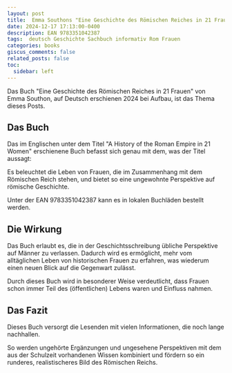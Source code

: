 ```yaml
---
layout: post
title:  Emma Southons "Eine Geschichte des Römischen Reiches in 21 Frauen"
date: 2024-12-17 17:13:00-0400
description: EAN 9783351042387
tags:  deutsch Geschichte Sachbuch informativ Rom Frauen
categories: books
giscus_comments: false
related_posts: false
toc:
  sidebar: left
---
```


Das Buch "Eine Geschichte des Römischen Reiches in 21 Frauen" von Emma Southon, auf Deutsch erschienen 2024 bei Aufbau, ist das Thema dieses Posts.


## Das Buch

Das im Englischen unter dem Titel "A History of the Roman Empire in 21 Women" erschienene Buch befasst sich genau mit dem, was der Titel aussagt: 

Es beleuchtet die Leben von Frauen, die im Zusammenhang mit dem Römischen Reich stehen, und bietet so eine ungewohnte Perspektive auf römische Geschichte.

Unter der EAN 9783351042387 kann es in lokalen Buchläden bestellt werden.


## Die Wirkung

Das Buch erlaubt es, die in der Geschichtsschreibung übliche Perspektive auf Männer zu verlassen.
Dadurch wird es ermöglicht, mehr vom alltäglichen Leben von historischen Frauen zu erfahren, was wiederum einen neuen Blick auf die Gegenwart zulässt.

Durch dieses Buch wird in besonderer Weise verdeutlicht, dass Frauen schon immer Teil des (öffentlichen) Lebens waren und Einfluss nahmen.


## Das Fazit
Dieses Buch versorgt die Lesenden mit vielen Informationen, die noch lange nachhallen. 

So werden ungehörte Ergänzungen und ungesehene Perspektiven mit dem aus der Schulzeit vorhandenen Wissen kombiniert und fördern so ein runderes, realistischeres Bild des Römischen Reichs.
